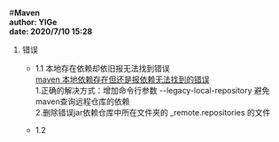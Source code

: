 #**Maven**  
**author: YIGe**  
**date: 2020/7/10 15:28**  

1. 错误  
    + 1.1 本地存在依赖却依旧报无法找到错误   
        [maven 本地依赖存在但还是报依赖无法找到的错误](https://blog.csdn.net/tiny_ding/article/details/84836302)  
        1.正确的解决方式：增加命令行参数 --legacy-local-repository 避免maven查询远程仓库的依赖  
        2.删除错误jar依赖仓库中所在文件夹的 _remote.repositories 的文件  
        
    + 1.2   